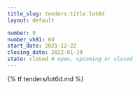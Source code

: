```yaml
---
title_slug: tenders.title.lot6d
layout: default

number: 9
number_vh81: 6d
start_date: 2021-12-22
closing_date: 2022-01-19
state: closed # open, upcoming or closed
---
```


{% tf tenders/lot6d.md %}
